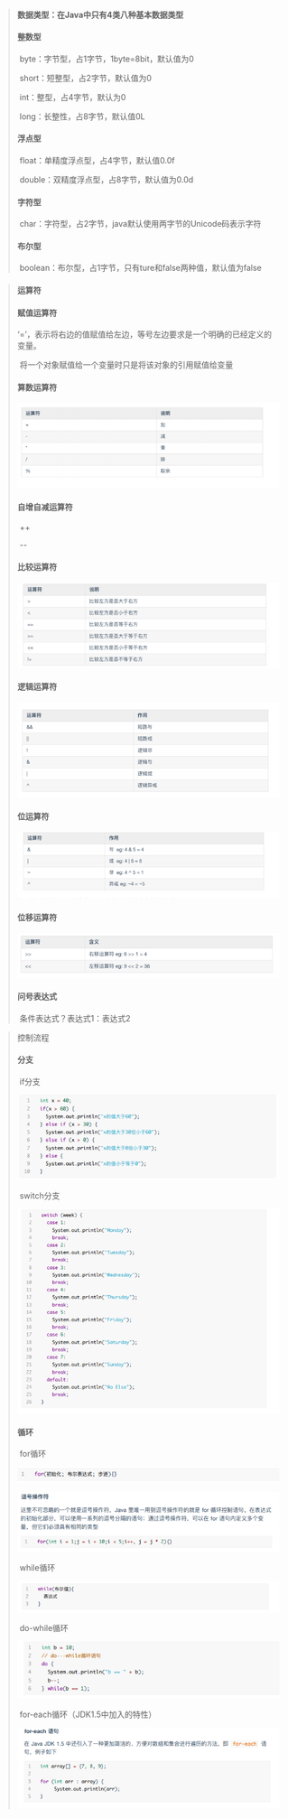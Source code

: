 > #### 				数据类型：在Java中只有4类八种基本数据类型
>
> #### **整数型**
>
> ​		byte：字节型，占1字节，1byte=8bit，默认值为0
>
> ​		short：短整型，占2字节，默认值为0
>
> ​		int：整型，占4字节，默认为0
>
> ​		long：长整性，占8字节，默认值0L
>
> #### **浮点型**
>
> ​		float：单精度浮点型，占4字节，默认值0.0f
>
> ​		double：双精度浮点型，占8字节，默认值为0.0d
>
> #### **字符型**
>
> ​		char：字符型，占2字节，java默认使用两字节的Unicode码表示字符
>
> #### **布尔型**
>
> ​		boolean：布尔型，占1字节，只有ture和false两种值，默认值为false

> #### 													运算符
>
> #### **赋值运算符**
>
> ​		‘=’，表示将右边的值赋值给左边，等号左边要求是一个明确的已经定义的变量。
>
> ​		将一个对象赋值给一个变量时只是将该对象的引用赋值给变量
>
> #### **算数运算符**
>
> ![image-20210623112017793](image\image-20210623112017793.png)
>
> #### **自增自减运算符**
>
> ​		++
>
> ​		--
>
> #### **比较运算符**
>
> ![image-20210623112239360](image\image-20210623112239360.png)
>
> #### **逻辑运算符**
>
> ![image-20210623112330224](image\image-20210623112330224.png)
>
> #### **位运算符**
>
> ![image-20210623112438184](image\image-20210623112438184.png)
>
> #### **位移运算符**
>
> ![image-20210623112524994](image\image-20210623112524994.png)
>
> #### **问号表达式**
>
> ​		条件表达式？表达式1：表达式2

> 控制流程
>
> #### **分支**
>
> ​			if分支
>
> ![image-20210623112951822](image\image-20210623112951822.png)
>
> ​			switch分支
>
> ![image-20210623113018810](image\image-20210623113018810.png)
>
> #### **循环**
>
> ​		for循环
>
> ![image-20210623113122278](image\image-20210623113122278.png)
>
> ![image-20210623113404664](image\image-20210623113404664.png)
>
> ​		while循环
>
> ![image-20210623113052905](image\image-20210623113052905.png)
>
> ​		do-while循环
>
> ![image-20210623113104698](image\image-20210623113104698.png)
>
> ​		for-each循环（JDK1.5中加入的特性）
>
> ![image-20210623113448048](image\image-20210623113448048.png)